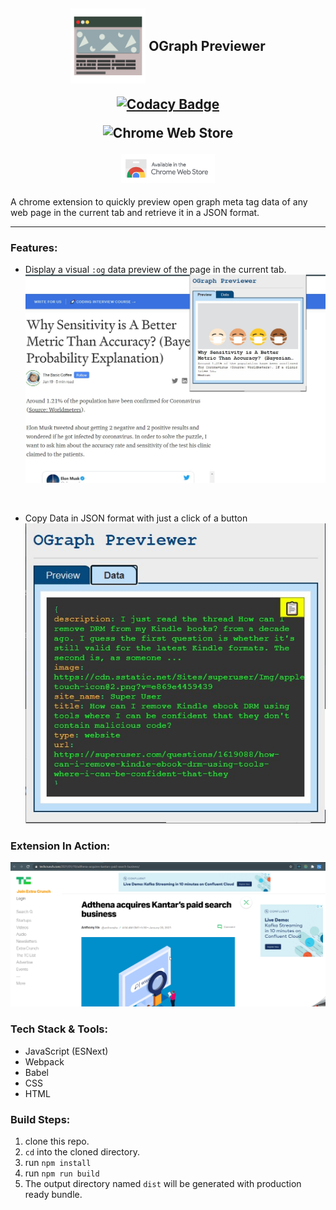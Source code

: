<h2 align="center">

<img  src="./readmeImages/icon128.png" height="120px" style="vertical-align:middle;"><span style="vertical-align:middle;">&nbsp;OGraph Previewer</span>

[![Codacy Badge](https://app.codacy.com/project/badge/Grade/bb1e5fc0058b4068b200977326b351a8)](https://www.codacy.com/gh/Parthipan-Natkunam/oGraph-previwer/dashboard?utm_source=github.com&utm_medium=referral&utm_content=Parthipan-Natkunam/oGraph-previwer&utm_campaign=Badge_Grade)

![Chrome Web Store](https://img.shields.io/chrome-web-store/v/ggcfeakcnodgcmmllfdbmngekljbhiim?style=flat-square)

<a href="https://chrome.google.com/webstore/detail/ograph-previewer/ggcfeakcnodgcmmllfdbmngekljbhiim" target="_blank">
    <img src="readmeImages/cws.png" alt="chrome web store link" width="150px"/>
</a>

</h2>

A chrome extension to quickly preview open graph meta tag data of any web page in the current tab and retrieve it in a JSON format.

---

### Features:

- Display a visual `:og` data preview of the page in the current tab.
  ![1-feature-Screenshot1](./readmeImages/ogp_sc1.jpg)

<br/>

- Copy Data in JSON format with just a click of a button
  ![2-feature-Screenshot2](./readmeImages/ogp_sc4.jpg)

### Extension In Action:

![demo](./readmeImages/og-demo2.gif)

### Tech Stack & Tools:

- JavaScript (ESNext)
- Webpack
- Babel
- CSS
- HTML

### Build Steps:

1. clone this repo.
2. `cd` into the cloned directory.
3. run `npm install`
4. run `npm run build`
5. The output directory named `dist` will be generated with production ready bundle.
